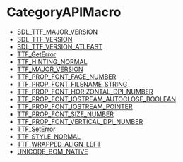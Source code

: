 # CategoryAPIMacro

<!-- END CATEGORY DOCUMENTATION -->

<!-- DO NOT HAND-EDIT CATEGORY LISTS, THEY ARE AUTOGENERATED AND WILL BE OVERWRITTEN, BASED ON TAGS IN INDIVIDUAL PAGE FOOTERS. EDIT THOSE INSTEAD. -->
<!-- BEGIN CATEGORY LIST -->
- [SDL_TTF_MAJOR_VERSION](SDL_TTF_MAJOR_VERSION)
- [SDL_TTF_VERSION](SDL_TTF_VERSION)
- [SDL_TTF_VERSION_ATLEAST](SDL_TTF_VERSION_ATLEAST)
- [TTF_GetError](TTF_GetError)
- [TTF_HINTING_NORMAL](TTF_HINTING_NORMAL)
- [TTF_MAJOR_VERSION](TTF_MAJOR_VERSION)
- [TTF_PROP_FONT_FACE_NUMBER](TTF_PROP_FONT_FACE_NUMBER)
- [TTF_PROP_FONT_FILENAME_STRING](TTF_PROP_FONT_FILENAME_STRING)
- [TTF_PROP_FONT_HORIZONTAL_DPI_NUMBER](TTF_PROP_FONT_HORIZONTAL_DPI_NUMBER)
- [TTF_PROP_FONT_IOSTREAM_AUTOCLOSE_BOOLEAN](TTF_PROP_FONT_IOSTREAM_AUTOCLOSE_BOOLEAN)
- [TTF_PROP_FONT_IOSTREAM_POINTER](TTF_PROP_FONT_IOSTREAM_POINTER)
- [TTF_PROP_FONT_SIZE_NUMBER](TTF_PROP_FONT_SIZE_NUMBER)
- [TTF_PROP_FONT_VERTICAL_DPI_NUMBER](TTF_PROP_FONT_VERTICAL_DPI_NUMBER)
- [TTF_SetError](TTF_SetError)
- [TTF_STYLE_NORMAL](TTF_STYLE_NORMAL)
- [TTF_WRAPPED_ALIGN_LEFT](TTF_WRAPPED_ALIGN_LEFT)
- [UNICODE_BOM_NATIVE](UNICODE_BOM_NATIVE)
<!-- END CATEGORY LIST -->

